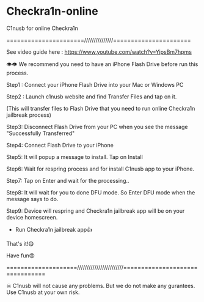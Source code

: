 # Checkra1n-online
C1nusb for online Checkra1n

======================///////////////======================

See video guide here : https://www.youtube.com/watch?v=YipsBm7hpms   

👁👁 We recommend you need to have an iPhone Flash Drive before run this process.

Step1 : Connect your iPhone Flash Drive into your Mac or Windows PC

Step2 : Launch c1nusb website and find Transfer Files and tap on it. 

(This will transfer files to Flash Drive that you need to run online Checkra1n jailbreak process)

Step3: Disconnect Flash Drive from your PC when you see the message "Successfully Transferred"

Step4: Connect Flash Drive to your iPhone

Step5: It will popup a message to install. Tap on Install

Step6: Wait for respring process and for install C1nusb app to your iPhone.

Step7: Tap on Enter and wait for the processing..

Step8: It will wait for you to done DFU mode. So Enter DFU mode when the message says to do.

Step9: Device will respring and Checkra1n jailbreak app will be on your device homescreen.

* Run Checkra1n jailbreak app👍

That's it!😋

Have fun😍

====================////////////////////////================================

☠ C1nusb will not cause any problems. But we do not make any gurantees. Use C1nusb at your own risk.  

